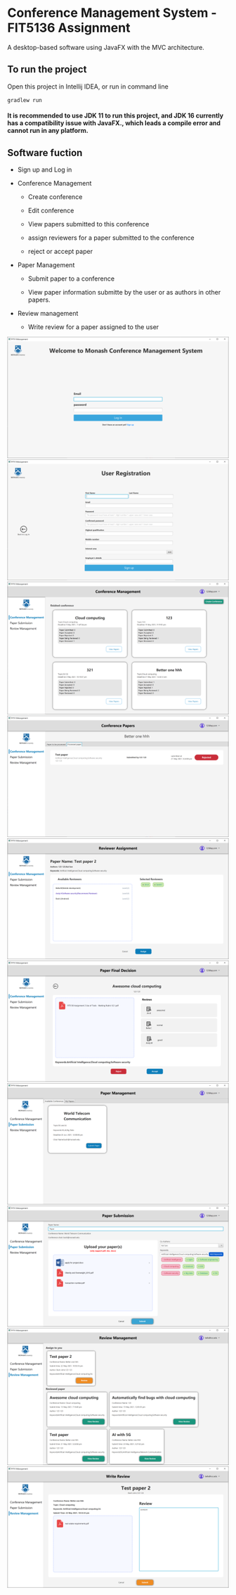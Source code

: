 
# Conference Management System - FIT5136 Assignment

  

A desktop-based software using JavaFX with the MVC architecture.

## To run the project
Open this project in Intellij IDEA, or run in command line
```
gradlew run
```

#### It is recommended to use JDK 11 to run this project, and JDK 16 currently has a compatibility issue with JavaFX., which leads a compile error and cannot run in any platform.

  

## Software fuction <br>

- Sign up and Log in

  

- Conference Management

	+ Create conference

	+ Edit conference

	+ View papers submitted to this conference

	+ assign reviewers for a paper submitted to the conference

	+ reject or accept paper

  

- Paper Management

	+ Submit paper to a conference

	+ View paper information submitte by the user or as authors in other papers.

  

- Review management

	+ Write review for a paper assigned to the user


![](https://github.com/sunkaiiii/ConferenceManagementSystem/blob/master/img/1.png)![](https://github.com/sunkaiiii/ConferenceManagementSystem/blob/master/img/2.png)![](https://github.com/sunkaiiii/ConferenceManagementSystem/blob/master/img/3.png)![](https://github.com/sunkaiiii/ConferenceManagementSystem/blob/master/img/4.png)![](https://github.com/sunkaiiii/ConferenceManagementSystem/blob/master/img/5.png)![](https://github.com/sunkaiiii/ConferenceManagementSystem/blob/master/img/6.png)![](https://github.com/sunkaiiii/ConferenceManagementSystem/blob/master/img/7.png)![](https://github.com/sunkaiiii/ConferenceManagementSystem/blob/master/img/8.png)![](https://github.com/sunkaiiii/ConferenceManagementSystem/blob/master/img/9.png)![](https://github.com/sunkaiiii/ConferenceManagementSystem/blob/master/img/10.png)
